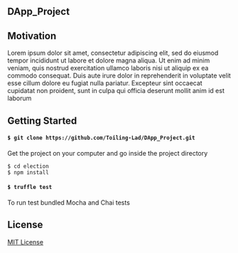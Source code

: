 ## DApp_Project

## Motivation
Lorem ipsum dolor sit amet, consectetur adipiscing elit, sed do eiusmod tempor incididunt ut labore et dolore magna aliqua. Ut enim ad minim veniam, quis nostrud exercitation ullamco laboris nisi ut aliquip ex ea commodo consequat. Duis aute irure dolor in reprehenderit in voluptate velit esse cillum dolore eu fugiat nulla pariatur. Excepteur sint occaecat cupidatat non proident, sunt in culpa qui officia deserunt mollit anim id est laborum

## Getting Started

#### `$ git clone https://github.com/Toiling-Lad/DApp_Project.git`

Get the project on your computer and go inside the project directory

```
$ cd election
$ npm install
```

#### `$ truffle test`

To run test bundled Mocha and Chai tests

## License

[MIT License](LICENSE)